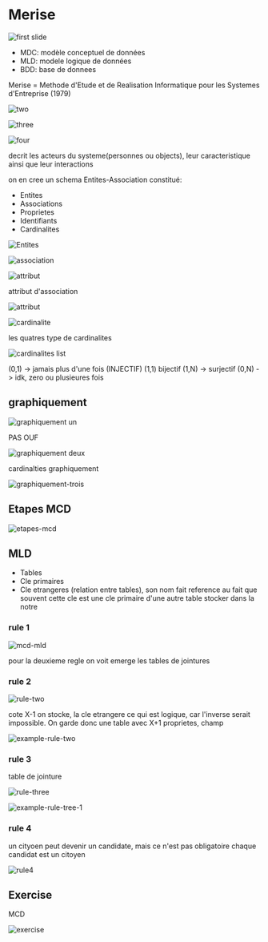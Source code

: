# Merise

![first slide](./one.png)

- MDC: modèle conceptuel de données
- MLD: modele logique de données
- BDD: base de donnees

Merise = Methode d'Etude et de Realisation Informatique pour les Systemes d'Entreprise
(1979)

![two](./two.png)

![three](./three.png)

![four](./four.png)

decrit les acteurs du systeme(personnes ou objects), leur caracteristique ainsi que leur interactions

on en cree un schema Entites-Association constitué:

- Entites
- Associations
- Proprietes
- Identifiants
- Cardinalites

![Entites](./Entites.png)

![association](./association.png)

![attribut](./attribut.png)

attribut d'association

![attribut](./attribut.png)

![cardinalite](./cardinalite.png)

les quatres type de cardinalites

![cardinalites list](./cardinalites-list.png)

(0,1) -> jamais plus d'une fois (INJECTIF)
(1,1) bijectif
(1,N) -> surjectif
(0,N) -> idk, zero ou plusieures fois

## graphiquement

![graphiquement un](./graphiquement-un.png)

PAS OUF

![graphiquement deux](./graphiquement-deux.png)

cardinalties graphiquement

![graphiquement-trois](./graphiquement-trois.png)

## Etapes MCD

![etapes-mcd](./etapes-mcd.png)

## MLD

- Tables
- Cle primaires
- Cle etrangeres (relation entre tables), son nom fait reference au fait que souvent cette cle est une cle primaire d'une autre table stocker dans la notre

### rule 1

![mcd-mld](./mcd-mld.png)

pour la deuxieme regle on voit emerge les tables de jointures

### rule 2

![rule-two](./rule-two.png)

cote X-1 on stocke, la cle etrangere ce qui est logique, car l'inverse serait impossible. On garde donc une table avec X+1 proprietes, champ

![example-rule-two](./example-rule-two.png)

### rule 3

table de jointure

![rule-three](./rule-three.png)

![example-rule-tree-1](./example-rule-tree-1.png)

### rule 4

un cityoen peut devenir un candidate, mais ce n'est pas obligatoire
chaque candidat est un citoyen

![rule4](./rule4.png)

## Exercise

MCD

![exercise](./exercise.png)
